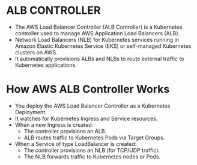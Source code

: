 # ALB CONTROLLER

- The AWS Load Balancer Controller (ALB Controller) is a Kubernetes controller used to manage AWS Application Load Balancers (ALB).
- Network Load Balancers (NLB) for Kubernetes services running in Amazon Elastic Kubernetes Service (EKS) or self-managed Kubernetes clusters on AWS. 
- It automatically provisions ALBs and NLBs to route external traffic to Kubernetes applications.

# How AWS ALB Controller Works

- You deploy the AWS Load Balancer Controller as a Kubernetes Deployment.
- It watches for Kubernetes Ingress and Service resources.
- When a new Ingress is created:
    - The controller provisions an ALB.
    - ALB routes traffic to Kubernetes Pods via Target Groups.
- When a Service of type LoadBalancer is created:
   - The controller provisions an NLB (for TCP/UDP traffic).
   - The NLB forwards traffic to Kubernetes nodes or Pods.
